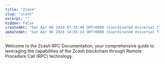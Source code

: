 ```yaml
---
title: "Zcash"
slug: "zcash"
excerpt: ""
hidden: false
createdAt: "Sat Apr 06 2024 07:33:40 GMT+0000 (Coordinated Universal Time)"
updatedAt: "Sat Apr 06 2024 14:55:14 GMT+0000 (Coordinated Universal Time)"
---
```


Welcome to the Zcash RPC Documentation, your comprehensive guide to leveraging the capabilities of the Zcash blockchain through Remote Procedure Call (RPC) technology.